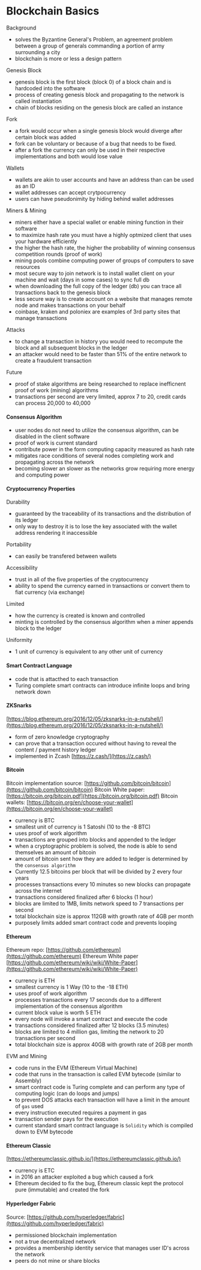 Blockchain Basics
=====

Background

* solves the Byzantine General's Problem, an agreement problem between a group of generals commanding a portion of army surrounding a city
* blockchain is more or less a design pattern

Genesis Block

* genesis block is the first block (block 0) of a block chain and is hardcoded into the software
* process of creating genesis block and propagating to the network is called instantiation
* chain of blocks residing on the genesis block are called an instance

Fork

* a fork would occur when a single genesis block would diverge after certain block was added
* fork can be voluntary or because of a bug that needs to be fixed. 
* after a fork the currency can only be used in their respective implementations and both would lose value

Wallets

* wallets are akin to user accounts and have an address than can be used as an ID
* wallet addresses can accept crytpocurrency
* users can have pseudonimity by hiding behind wallet addresses

Miners & Mining

* miners either have a special wallet or enable mining function in their software
* to maximize hash rate you must have a highly optmized client that uses your hardware efficiently
* the higher the hash rate, the higher the probability of winning consensus competition rounds (proof of work)
* mining pools combine computing power of groups of computers to save resources
* most secure way to join network is to install wallet client on your machine and wait (days in some cases) to sync full db
* when downloading the full copy of the ledger (db) you can trace all transactions back to the genesis block
* less secure way is to create account on a website that manages remote node and makes transactions on your behalf
* coinbase, kraken and poloniex are examples of 3rd party sites that manage transactions

Attacks

* to change a transaction in history you would need to recompute the block and all subsequent blocks in the ledger
* an attacker would need to be faster than 51% of the entire network to create a fraudulent transaction

Future

* proof of stake algorithms are being researched to replace inefficnent proof of work (mining) algorithms
* transactions per second are very limited, approx 7 to 20, credit cards can process 20,000 to 40,000

#### Consensus Algorithm

* user nodes do not need to utilize the consensus algorithm, can be disabled in the client software
* proof of work is current standard
* contribute power in the form computing capacity measured as hash rate
* mitigates race conditions of several nodes completing work and propagating across the network
* becoming slower an slower as the networks grow requiring more energy and computing power


#### Cryptocurrency Properties

Durability

* guaranteed by the traceability of its transactions and the distribution of its ledger
* only way to destroy it is to lose the key associated with the wallet address rendering it inaccessible

Portability

* can easily be transfered between wallets

Accessibility

* trust in all of the five properties of the cryptocurrency
* ability to spend the currency earned in transactions or convert them to fiat currency (via exchange)

Limited

* how the currency is created is known and controlled
* minting is controlled by the consensus algorithm when a miner appends block to the ledger

Uniformity

* 1 unit of currency is equivalent to any other unit of currency


#### Smart Contract Language

* code that is attacthed to each transaction
* Turing complete smart contracts can introduce infinite loops and bring network down


#### ZKSnarks

[https://blog.ethereum.org/2016/12/05/zksnarks-in-a-nutshell/](https://blog.ethereum.org/2016/12/05/zksnarks-in-a-nutshell/)

* form of zero knowledge cryptography
* can prove that a transaction occured without having to reveal the content / payment history ledger
* implemented in Zcash [https://z.cash/](https://z.cash/)

#### Bitcoin

Bitcoin implementation source: [https://github.com/bitcoin/bitcoin](https://github.com/bitcoin/bitcoin)
Bitcoin White paper: [https://bitcoin.org/bitcoin.pdf](https://bitcoin.org/bitcoin.pdf)
Bitcoin wallets: [https://bitcoin.org/en/choose-your-wallet](https://bitcoin.org/en/choose-your-wallet)

* currency is BTC
* smallest unit of currency is 1 Satoshi (10 to the -8 BTC)
* uses proof of work algorithm
* transactions are grouped into blocks and appended to the ledger
* when a cryptographic problem is solved, the node is able to send themselves an amount of bitcoin
* amount of bitcoin sent how they are added to ledger is determined by the `consensus algorithm`
* Currently 12.5 bitcoins per block that will be divided by 2 every four years
* processes transactions every 10 minutes so new blocks can propagate across the internet
* transactions considered finalized after 6 blocks (1 hour)
* blocks are limited to 1MB, limits network speed to 7 transactions per second
* total blockchain size is approx 112GB with growth rate of 4GB per month
* purposely limits added smart contract code and prevents looping


#### Ethereum

Ethereum repo: [https://github.com/ethereum](https://github.com/ethereum)
Ethereum White paper [https://github.com/ethereum/wiki/wiki/White-Paper](https://github.com/ethereum/wiki/wiki/White-Paper)

* currency is ETH
* smallest currency is 1 Way (10 to the -18 ETH)
* uses proof of work algorithm
* processes transactions every 17 seconds due to a different implementation of the consensus algorithm
* current block value is worth 5 ETH
* every node will invoke a smart contract and execute the code
* transactions considered finalized after 12 blocks (3.5 minutes)
* blocks are limited to 4 million gas, limiting the network to 20 transactions per second
* total blockchain size is approx 40GB with growth rate of 2GB per month

EVM and Mining

* code runs in the EVM (Ethereum Virtual Machine)
* code that runs in the transaction is called EVM bytecode (similar to Assembly)
* smart contract code is Turing complete and can perform any type of computing logic (can do loops and jumps)
* to prevent DOS attacks each transaction will have a limit in the amount of `gas` used
* every instruction executed requires a payment in gas
* transaction sender pays for the execution
* current standard smart contract language is `Solidity` which is compiled down to EVM bytecode


#### Ethereum Classic

[https://ethereumclassic.github.io/](https://ethereumclassic.github.io/)

* currency is ETC
* in 2016 an attacker exploited a bug which caused a fork
* Ethereum decided to fix the bug, Ethereum classic kept the protocol pure (immutable) and created the fork

#### Hyperledger Fabric

Source: [https://github.com/hyperledger/fabric](https://github.com/hyperledger/fabric)

* permissioned blockchain implementation
* not a true decentralized network
* provides a membership identity service that manages user ID's across the network
* peers do not mine or share blocks